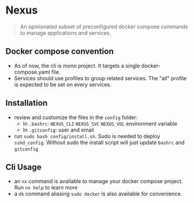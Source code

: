 # Nexus

> An opinionated subset of preconfigured docker compose commands to manage applications and services.

## Docker compose convention

- As of now, the cli is mono project. It targets a single docker-compose.yaml file.
- Services should use profiles to group related services. The "all" profile is expected to be set on every services. 

## Installation

- review and customize the files in the `config` folder:
  - In `.bashrc`: `NEXUS_CLI` `NEXUS_SVC` `NEXUS_VOL` environment variable
  - In `.gitconfig`: user and email
- run `sudo bash config/install.sh`. Sudo is needed to deploy `sshd_config`. Without sudo the install script will just update `bashrc` and `gitconfig`

## Cli Usage

- an `nx` command is available to manage your docker compose project. Run `nx help` to learn more
- a `dk` command aliasing `sudo docker` is also available for convenience.